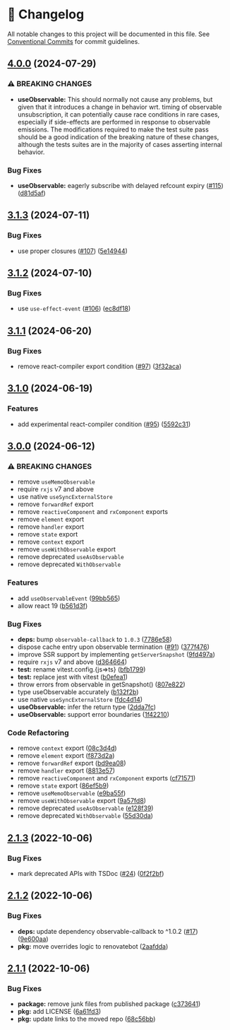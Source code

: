 <!-- markdownlint-disable --><!-- textlint-disable -->

# 📓 Changelog

All notable changes to this project will be documented in this file. See
[Conventional Commits](https://conventionalcommits.org) for commit guidelines.

## [4.0.0](https://github.com/sanity-io/react-rx/compare/v3.1.3...v4.0.0) (2024-07-29)

### ⚠ BREAKING CHANGES

- **useObservable:** This should normally not cause any problems, but given that it introduces a change in behavior wrt. timing of observable unsubscription, it can potentially cause race conditions in rare cases, especially if side-effects are performed in response to observable emissions.
  The modifications required to make the test suite pass should be a good indication of the breaking nature of these changes, although the tests suites are in the majority of cases asserting internal behavior.

### Bug Fixes

- **useObservable:** eagerly subscribe with delayed refcount expiry ([#115](https://github.com/sanity-io/react-rx/issues/115)) ([d81d5af](https://github.com/sanity-io/react-rx/commit/d81d5af9b7fc6af85cdebfac3d53096b058c991d))

## [3.1.3](https://github.com/sanity-io/react-rx/compare/v3.1.2...v3.1.3) (2024-07-11)

### Bug Fixes

- use proper closures ([#107](https://github.com/sanity-io/react-rx/issues/107)) ([5e14944](https://github.com/sanity-io/react-rx/commit/5e149442c0b61e088f103b3f3f35e271e7d9bad0))

## [3.1.2](https://github.com/sanity-io/react-rx/compare/v3.1.1...v3.1.2) (2024-07-10)

### Bug Fixes

- use `use-effect-event` ([#106](https://github.com/sanity-io/react-rx/issues/106)) ([ec8df18](https://github.com/sanity-io/react-rx/commit/ec8df1838f5dba8a6f9df98ad5a080b269c64593))

## [3.1.1](https://github.com/sanity-io/react-rx/compare/v3.1.0...v3.1.1) (2024-06-20)

### Bug Fixes

- remove react-compiler export condition ([#97](https://github.com/sanity-io/react-rx/issues/97)) ([3f32aca](https://github.com/sanity-io/react-rx/commit/3f32acad706dbf47329cf4ab6f5053b274901bee))

## [3.1.0](https://github.com/sanity-io/react-rx/compare/v3.0.0...v3.1.0) (2024-06-19)

### Features

- add experimental react-compiler condition ([#95](https://github.com/sanity-io/react-rx/issues/95)) ([5592c31](https://github.com/sanity-io/react-rx/commit/5592c311e8acf57209894a64baba11fa8bc49729))

## [3.0.0](https://github.com/sanity-io/react-rx/compare/v2.1.3...v3.0.0) (2024-06-12)

### ⚠ BREAKING CHANGES

- remove `useMemoObservable`
- require `rxjs` v7 and above
- use native `useSyncExternalStore`
- remove `forwardRef` export
- remove `reactiveComponent` and `rxComponent` exports
- remove `element` export
- remove `handler` export
- remove `state` export
- remove `context` export
- remove `useWithObservable` export
- remove deprecated `useAsObservable`
- remove deprecated `WithObservable`

### Features

- add `useObservableEvent` ([99bb565](https://github.com/sanity-io/react-rx/commit/99bb56553cc862d0f23f321a416bc1f785c1cda2))
- allow react 19 ([b561d3f](https://github.com/sanity-io/react-rx/commit/b561d3f40f7d44886bef54f265be64f51647930d))

### Bug Fixes

- **deps:** bump `observable-callback` to `1.0.3` ([7786e58](https://github.com/sanity-io/react-rx/commit/7786e583a596dd254cbb771ec55c1615a7b34dff))
- dispose cache entry upon observable termination ([#91](https://github.com/sanity-io/react-rx/issues/91)) ([377f476](https://github.com/sanity-io/react-rx/commit/377f476767f09aadef07f2a34305bb1146a44e58))
- improve SSR support by implementing `getServerSnapshot` ([9fd497a](https://github.com/sanity-io/react-rx/commit/9fd497aec413dc8c74ca299725961f1cfae8c4b7))
- require `rxjs` v7 and above ([d364664](https://github.com/sanity-io/react-rx/commit/d3646649bc036a7034dabb7fbc40275318b6d282))
- **test:** rename vitest.config.{js=>ts} ([bfb1799](https://github.com/sanity-io/react-rx/commit/bfb179983af59b9d5db19da212cde87669e68d6c))
- **test:** replace jest with vitest ([b0efea1](https://github.com/sanity-io/react-rx/commit/b0efea1d42c1928f213b5147df9d527a985efb5c))
- throw errors from observable in getSnapshot() ([807e822](https://github.com/sanity-io/react-rx/commit/807e8220a8af81b34a7220b0e0a4081e80887b82))
- type useObservable accurately ([b132f2b](https://github.com/sanity-io/react-rx/commit/b132f2bdfbdcd2c6cafc09740e8e6da69d2550b6))
- use native `useSyncExternalStore` ([fdc4d14](https://github.com/sanity-io/react-rx/commit/fdc4d14f4be392125c5f8df32fb3b93cfa77061a))
- **useObservable:** infer the return type ([2dda7fc](https://github.com/sanity-io/react-rx/commit/2dda7fc7486e7220d84bab8208b6e1ec34a1ffcc))
- **useObservable:** support error boundaries ([1f42210](https://github.com/sanity-io/react-rx/commit/1f42210466894bd8c04fb25bb30df705e17e8d90))

### Code Refactoring

- remove `context` export ([08c3d4d](https://github.com/sanity-io/react-rx/commit/08c3d4d69f8114f95d241540243b7c0ac4a7c72e))
- remove `element` export ([f873d2a](https://github.com/sanity-io/react-rx/commit/f873d2a76055aa1371258e3a015c20ef2e840d5a))
- remove `forwardRef` export ([bd9ea08](https://github.com/sanity-io/react-rx/commit/bd9ea08789f17b5ffea4cc81814e931ba03cc051))
- remove `handler` export ([8813e57](https://github.com/sanity-io/react-rx/commit/8813e5713bcec2a134338e38b426bdd07a9a3b59))
- remove `reactiveComponent` and `rxComponent` exports ([cf71571](https://github.com/sanity-io/react-rx/commit/cf71571bf336cc6a88707a7e09d4e9ecf561fcad))
- remove `state` export ([86ef5b9](https://github.com/sanity-io/react-rx/commit/86ef5b95c2f90a69f4fece86006d793ef81d2a76))
- remove `useMemoObservable` ([e9ba55f](https://github.com/sanity-io/react-rx/commit/e9ba55feca34d73f8cc1b0b70544ea8d97d4c805))
- remove `useWithObservable` export ([9a57fd8](https://github.com/sanity-io/react-rx/commit/9a57fd8fbf6d0df3c088450ecbe3044107b2bcd2))
- remove deprecated `useAsObservable` ([e128f39](https://github.com/sanity-io/react-rx/commit/e128f392f13ae91ee9ea84b37b1dd7e7ad93b8c4))
- remove deprecated `WithObservable` ([55d30da](https://github.com/sanity-io/react-rx/commit/55d30da3992fe9502f9493065bb8f286e0b8c969))

## [2.1.3](https://github.com/sanity-io/react-rx/compare/v2.1.2...v2.1.3) (2022-10-06)

### Bug Fixes

- mark deprecated APIs with TSDoc ([#24](https://github.com/sanity-io/react-rx/issues/24)) ([0f2f2bf](https://github.com/sanity-io/react-rx/commit/0f2f2bf66089e2a37450513bd472d7ba2b1b37e2))

## [2.1.2](https://github.com/sanity-io/react-rx/compare/v2.1.1...v2.1.2) (2022-10-06)

### Bug Fixes

- **deps:** update dependency observable-callback to ^1.0.2 ([#17](https://github.com/sanity-io/react-rx/issues/17)) ([9e600aa](https://github.com/sanity-io/react-rx/commit/9e600aa717c0ab85eb56c55ec132fef2ac9fd500))
- **pkg:** move overrides logic to renovatebot ([2aafdda](https://github.com/sanity-io/react-rx/commit/2aafdda8c7aad81efbb6d55eadaccef8bea3f86f))

## [2.1.1](https://github.com/sanity-io/react-rx/compare/v2.1.0...v2.1.1) (2022-10-06)

### Bug Fixes

- **package:** remove junk files from published package ([c373641](https://github.com/sanity-io/react-rx/commit/c3736416e96a800c109320d332347e60b97f7c0d))
- **pkg:** add LICENSE ([6a61fd3](https://github.com/sanity-io/react-rx/commit/6a61fd30b67b0f6bab2c94ab8395e33e7a31a1b7))
- **pkg:** update links to the moved repo ([68c56bb](https://github.com/sanity-io/react-rx/commit/68c56bb805fe2fd6141537299b8efb8c9bb6b245))
